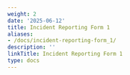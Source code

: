 ```yaml
---
weight: 2
date: '2025-06-12'
title: Incident Reporting Form 1
aliases:
- /docs/incident-reporting-form_1/
description: ''
linkTitle: Incident Reporting Form 1
type: docs
---
```


